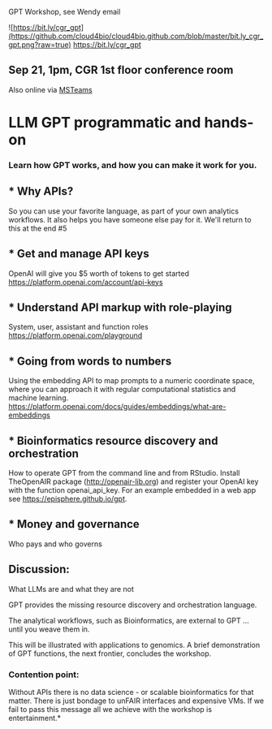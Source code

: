 GPT Workshop, see Wendy email

![https://bit.ly/cgr_gpt](https://github.com/cloud4bio/cloud4bio.github.com/blob/master/bit.ly_cgr_gpt.png?raw=true)
https://bit.ly/cgr_gpt
## Sep 21, 1pm, CGR 1st floor conference room
Also online via [MSTeams](https://teams.microsoft.com/l/meetup-join/19%3ameeting_NGU4MDg5ZWUtYzk0MS00NDcwLWIyYWEtYzdiZTYzYTkxMDdk%40thread.v2/0?context=%7b%22Tid%22%3a%2214b77578-9773-42d5-8507-251ca2dc2b06%22%2c%22Oid%22%3a%22d0729f68-7d47-4e95-a9e7-3a40f12b6819%22%7d)
# LLM GPT programmatic and hands-on

### Learn how GPT works, and how you can make it work for you.

## * Why APIs?
So you can use your favorite language, as part of your own analytics workflows.
It also helps you have someone else pay for it. We'll return to this at the end #5
## * Get and manage API keys
OpenAI will give you $5 worth of tokens to get started
https://platform.openai.com/account/api-keys
## * Understand API markup with role-playing
System, user, assistant and function roles
https://platform.openai.com/playground
## * Going from words to numbers
Using the embedding API to map prompts to a numeric coordinate space, where you can approach it with regular computational statistics and machine learning.
https://platform.openai.com/docs/guides/embeddings/what-are-embeddings
## * Bioinformatics resource discovery and orchestration
How to operate GPT from the command line and from RStudio. Install TheOpenAIR package (http://openair-lib.org) and register your OpenAI key with the function openai_api_key. For an example embedded in a web app see https://episphere.github.io/gpt.
## * Money and governance
Who pays and who governs 

## Discussion: 
What LLMs are and what they are not

GPT provides the missing resource discovery and orchestration language.

The analytical workflows, such as Bioinformatics, are external to GPT ... until you weave them in.

This will be illustrated with applications to genomics. A brief demonstration of GPT functions, the next frontier, concludes the workshop.

### Contention point: 
Without APIs there is no data science - or scalable bioinformatics for that matter. There is just bondage to unFAIR interfaces and expensive VMs. If we fail to pass this message all we achieve with the workshop is entertainment.*
